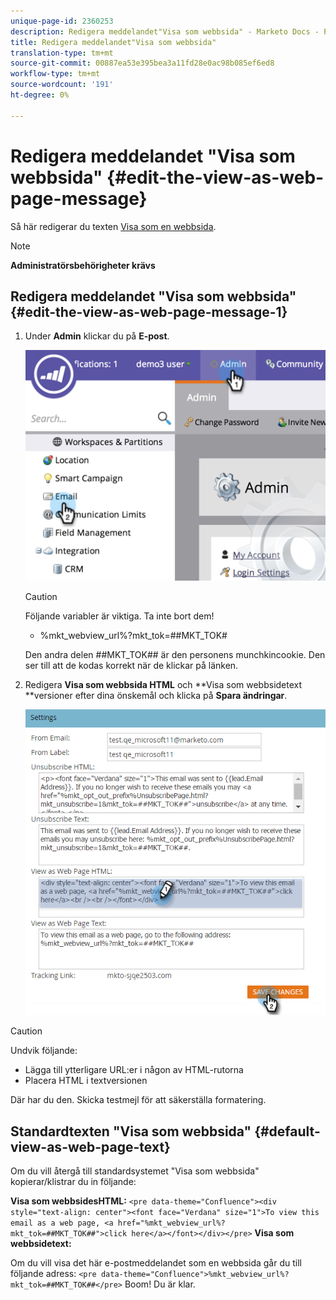 ```yaml
---
unique-page-id: 2360253
description: Redigera meddelandet"Visa som webbsida" - Marketo Docs - Produktdokumentation
title: Redigera meddelandet"Visa som webbsida"
translation-type: tm+mt
source-git-commit: 00887ea53e395bea3a11fd28e0ac98b085ef6ed8
workflow-type: tm+mt
source-wordcount: '191'
ht-degree: 0%

---
```



# Redigera meddelandet &quot;Visa som webbsida&quot; {#edit-the-view-as-web-page-message}

Så här redigerar du texten [Visa som en webbsida](../../../product-docs/email-marketing/general/functions-in-the-editor/add-a-view-as-web-page-link-to-an-email.md).

>[!NOTE]
>
>**Administratörsbehörigheter krävs**

## Redigera meddelandet &quot;Visa som webbsida&quot; {#edit-the-view-as-web-page-message-1}

1. Under **Admin** klickar du på **E-post**.

   ![](assets/image2014-9-18-17-3a13-3a2.png)

   >[!CAUTION]
   >
   >Följande variabler är viktiga. Ta inte bort dem!
   >
   >    
   >    
   >    * %mkt_webview_url%?mkt_tok=##MKT_TOK#
   >    
   >    
   >Den andra delen ##MKT_TOK## är den personens munchkincookie. Den ser till att de kodas korrekt när de klickar på länken.

1. Redigera **Visa som webbsida HTML** och **Visa som webbsidetext **versioner efter dina önskemål och klicka på **Spara ändringar**.

   ![](assets/image2016-8-26-14-3a40-3a29.png)

>[!CAUTION]
>
>Undvik följande:
>
>* Lägga till ytterligare URL:er i någon av HTML-rutorna
>* Placera HTML i textversionen

>



Där har du den. Skicka testmejl för att säkerställa formatering.

## Standardtexten &quot;Visa som webbsida&quot; {#default-view-as-web-page-text}

Om du vill återgå till standardsystemet &quot;Visa som webbsida&quot; kopierar/klistrar du in följande:

**Visa som webbsidesHTML:**
`<pre data-theme="Confluence"><div style="text-align: center"><font face="Verdana" size="1">To view this email as a web page, <a href="%mkt_webview_url%?mkt_tok=##MKT_TOK##">click here</a></font></div></pre>` **Visa som webbsidetext:**

Om du vill visa det här e-postmeddelandet som en webbsida går du till följande adress:
`<pre data-theme="Confluence">%mkt_webview_url%?mkt_tok=##MKT_TOK##</pre>` Boom! Du är klar.
